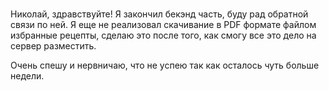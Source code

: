 ### 
Николай, здравствуйте!
Я закончил бекэнд часть, буду рад обратной связи по ней.
Я еще не реализовал скачивание в PDF формате файлом избранные рецепты, сделаю 
это после того, как смогу все это дело на сервер разместить.

Очень спешу и нервничаю, что не успею так как осталось чуть больше недели.
